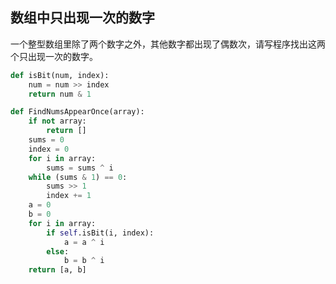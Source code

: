 ## 数组中只出现一次的数字  

一个整型数组里除了两个数字之外，其他数字都出现了偶数次，请写程序找出这两个只出现一次的数字。  

```python
def isBit(num, index):
    num = num >> index
    return num & 1

def FindNumsAppearOnce(array):
    if not array:
        return []
    sums = 0
    index = 0
    for i in array:
        sums = sums ^ i
    while (sums & 1) == 0:
        sums >> 1
        index += 1
    a = 0
    b = 0
    for i in array:
        if self.isBit(i, index):
            a = a ^ i
        else:
            b = b ^ i
    return [a, b]
```
